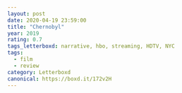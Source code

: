 ```yaml
---
layout: post 
date: 2020-04-19 23:59:00
title: "Chernobyl"
year: 2019
rating: 0.7
tags_letterboxd: narrative, hbo, streaming, HDTV, NYC
tags:
  - film
  - review
category: Letterboxd
canonical: https://boxd.it/172v2H
---
```

